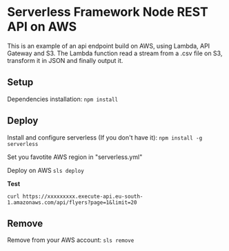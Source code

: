 # Serverless Framework Node REST API on AWS

This is an example of an api endpoint build on AWS, using Lambda, API Gateway and S3.
The Lambda function read a stream from a .csv file on S3, transform it in JSON and finally output it.

## Setup

Dependencies installation: `npm install`

## Deploy

Install and configure serverless (If you don't have it): `npm install -g serverless` 

Set you favotite AWS region in "serverless.yml"

Deploy on AWS `sls deploy`

**Test**

```
curl https://xxxxxxxxx.execute-api.eu-south-1.amazonaws.com/api/flyers?page=1&limit=20
```

## Remove

Remove from your AWS account: `sls remove`

